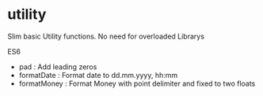 # utility
Slim basic Utility functions. No need for overloaded Librarys

ES6

- pad : Add leading zeros
- formatDate : Format date to dd.mm.yyyy, hh:mm
- formatMoney : Format Money with point delimiter and fixed to two floats 
